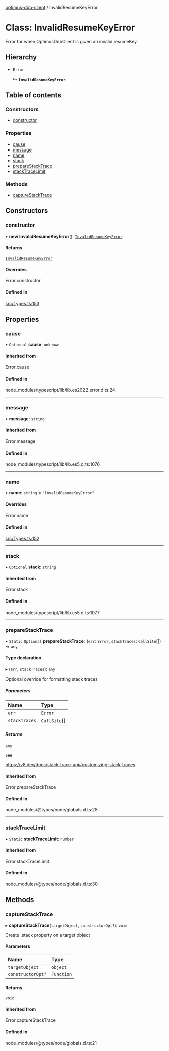 [optimus-ddb-client](../index.md) / InvalidResumeKeyError

# Class: InvalidResumeKeyError

Error for when OptimusDdbClient is given an invalid resumeKey.

## Hierarchy

- `Error`

  ↳ **`InvalidResumeKeyError`**

## Table of contents

### Constructors

- [constructor](InvalidResumeKeyError.md#constructor)

### Properties

- [cause](InvalidResumeKeyError.md#cause)
- [message](InvalidResumeKeyError.md#message)
- [name](InvalidResumeKeyError.md#name)
- [stack](InvalidResumeKeyError.md#stack)
- [prepareStackTrace](InvalidResumeKeyError.md#preparestacktrace)
- [stackTraceLimit](InvalidResumeKeyError.md#stacktracelimit)

### Methods

- [captureStackTrace](InvalidResumeKeyError.md#capturestacktrace)

## Constructors

### constructor

• **new InvalidResumeKeyError**(): [`InvalidResumeKeyError`](InvalidResumeKeyError.md)

#### Returns

[`InvalidResumeKeyError`](InvalidResumeKeyError.md)

#### Overrides

Error.constructor

#### Defined in

[src/Types.ts:153](https://github.com/paulbarmstrong/optimus-ddb-client/blob/main/src/Types.ts#L153)

## Properties

### cause

• `Optional` **cause**: `unknown`

#### Inherited from

Error.cause

#### Defined in

node_modules/typescript/lib/lib.es2022.error.d.ts:24

___

### message

• **message**: `string`

#### Inherited from

Error.message

#### Defined in

node_modules/typescript/lib/lib.es5.d.ts:1076

___

### name

• **name**: `string` = `"InvalidResumeKeyError"`

#### Overrides

Error.name

#### Defined in

[src/Types.ts:152](https://github.com/paulbarmstrong/optimus-ddb-client/blob/main/src/Types.ts#L152)

___

### stack

• `Optional` **stack**: `string`

#### Inherited from

Error.stack

#### Defined in

node_modules/typescript/lib/lib.es5.d.ts:1077

___

### prepareStackTrace

▪ `Static` `Optional` **prepareStackTrace**: (`err`: `Error`, `stackTraces`: `CallSite`[]) => `any`

#### Type declaration

▸ (`err`, `stackTraces`): `any`

Optional override for formatting stack traces

##### Parameters

| Name | Type |
| :------ | :------ |
| `err` | `Error` |
| `stackTraces` | `CallSite`[] |

##### Returns

`any`

**`See`**

https://v8.dev/docs/stack-trace-api#customizing-stack-traces

#### Inherited from

Error.prepareStackTrace

#### Defined in

node_modules/@types/node/globals.d.ts:28

___

### stackTraceLimit

▪ `Static` **stackTraceLimit**: `number`

#### Inherited from

Error.stackTraceLimit

#### Defined in

node_modules/@types/node/globals.d.ts:30

## Methods

### captureStackTrace

▸ **captureStackTrace**(`targetObject`, `constructorOpt?`): `void`

Create .stack property on a target object

#### Parameters

| Name | Type |
| :------ | :------ |
| `targetObject` | `object` |
| `constructorOpt?` | `Function` |

#### Returns

`void`

#### Inherited from

Error.captureStackTrace

#### Defined in

node_modules/@types/node/globals.d.ts:21
